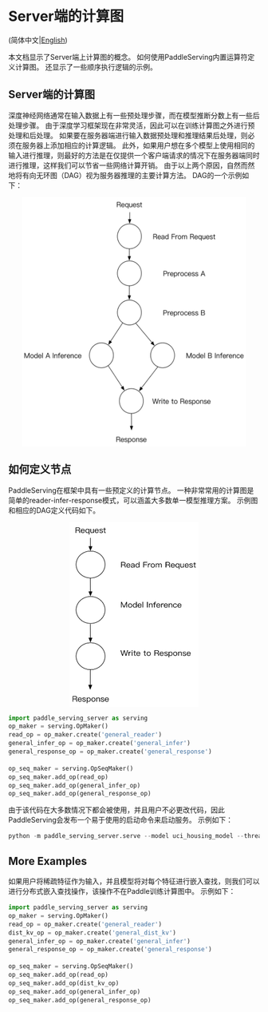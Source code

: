 # Server端的计算图

(简体中文|[English](./SERVER_DAG.md))

本文档显示了Server端上计算图的概念。 如何使用PaddleServing内置运算符定义计算图。 还显示了一些顺序执行逻辑的示例。

## Server端的计算图

深度神经网络通常在输入数据上有一些预处理步骤，而在模型推断分数上有一些后处理步骤。 由于深度学习框架现在非常灵活，因此可以在训练计算图之外进行预处理和后处理。 如果要在服务器端进行输入数据预处理和推理结果后处理，则必须在服务器上添加相应的计算逻辑。 此外，如果用户想在多个模型上使用相同的输入进行推理，则最好的方法是在仅提供一个客户端请求的情况下在服务器端同时进行推理，这样我们可以节省一些网络计算开销。 由于以上两个原因，自然而然地将有向无环图（DAG）视为服务器推理的主要计算方法。 DAG的一个示例如下：

<center>
<img src='server_dag.png' width = "450" height = "500" align="middle"/>
</center>

## 如何定义节点

PaddleServing在框架中具有一些预定义的计算节点。 一种非常常用的计算图是简单的reader-infer-response模式，可以涵盖大多数单一模型推理方案。 示例图和相应的DAG定义代码如下。
<center>
<img src='simple_dag.png' width = "260" height = "370" align="middle"/>
</center>

``` python
import paddle_serving_server as serving
op_maker = serving.OpMaker()
read_op = op_maker.create('general_reader')
general_infer_op = op_maker.create('general_infer')
general_response_op = op_maker.create('general_response')

op_seq_maker = serving.OpSeqMaker()
op_seq_maker.add_op(read_op)
op_seq_maker.add_op(general_infer_op)
op_seq_maker.add_op(general_response_op)
```

由于该代码在大多数情况下都会被使用，并且用户不必更改代码，因此PaddleServing会发布一个易于使用的启动命令来启动服务。 示例如下：

``` python
python -m paddle_serving_server.serve --model uci_housing_model --thread 10 --port 9292
```

## More Examples

如果用户将稀疏特征作为输入，并且模型将对每个特征进行嵌入查找，则我们可以进行分布式嵌入查找操作，该操作不在Paddle训练计算图中。 示例如下：

``` python
import paddle_serving_server as serving
op_maker = serving.OpMaker()
read_op = op_maker.create('general_reader')
dist_kv_op = op_maker.create('general_dist_kv')
general_infer_op = op_maker.create('general_infer')
general_response_op = op_maker.create('general_response')

op_seq_maker = serving.OpSeqMaker()
op_seq_maker.add_op(read_op)
op_seq_maker.add_op(dist_kv_op)
op_seq_maker.add_op(general_infer_op)
op_seq_maker.add_op(general_response_op)
```
